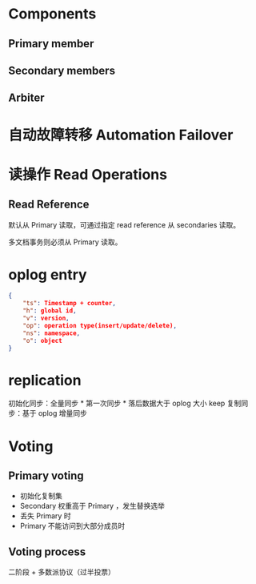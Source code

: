# Components
## Primary member
## Secondary members
## Arbiter

# 自动故障转移 Automation Failover

# 读操作 Read Operations
## Read Reference
默认从 Primary 读取，可通过指定 read reference 从 secondaries 读取。

多文档事务则必须从 Primary 读取。

# oplog entry
```json
{
    "ts": Timestamp + counter,
    "h": global id,
    "v": version,
    "op": operation type(insert/update/delete),
    "ns": namespace,
    "o": object
}
```

# replication
初始化同步：全量同步
    * 第一次同步
    * 落后数据大于 oplog 大小
keep 复制同步：基于 oplog 增量同步

# Voting
## Primary voting
* 初始化复制集
* Secondary 权重高于 Primary ，发生替换选举
* 丢失 Primary 时
* Primary 不能访问到大部分成员时

## Voting process
二阶段 + 多数派协议（过半投票）
